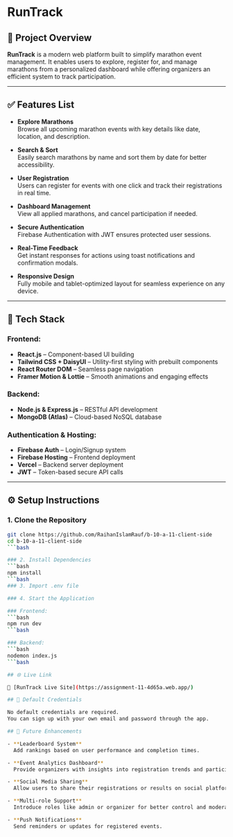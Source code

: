 # RunTrack

## 📘 Project Overview

**RunTrack** is a modern web platform built to simplify marathon event management. It enables users to explore, register for, and manage marathons from a personalized dashboard while offering organizers an efficient system to track participation.

---

## ✅ Features List

- **Explore Marathons**  
  Browse all upcoming marathon events with key details like date, location, and description.

- **Search & Sort**  
  Easily search marathons by name and sort them by date for better accessibility.

- **User Registration**  
  Users can register for events with one click and track their registrations in real time.

- **Dashboard Management**  
  View all applied marathons, and cancel participation if needed.

- **Secure Authentication**  
  Firebase Authentication with JWT ensures protected user sessions.

- **Real-Time Feedback**  
  Get instant responses for actions using toast notifications and confirmation modals.

- **Responsive Design**  
  Fully mobile and tablet-optimized layout for seamless experience on any device.

---

## 🧱 Tech Stack

### Frontend:
- **React.js** – Component-based UI building
- **Tailwind CSS + DaisyUI** – Utility-first styling with prebuilt components
- **React Router DOM** – Seamless page navigation
- **Framer Motion & Lottie** – Smooth animations and engaging effects

### Backend:
- **Node.js & Express.js** – RESTful API development
- **MongoDB (Atlas)** – Cloud-based NoSQL database

### Authentication & Hosting:
- **Firebase Auth** – Login/Signup system
- **Firebase Hosting** – Frontend deployment
- **Vercel** – Backend server deployment
- **JWT** – Token-based secure API calls

---

## ⚙️ Setup Instructions

### 1. Clone the Repository

```bash
git clone https://github.com/RaihanIslamRauf/b-10-a-11-client-side
cd b-10-a-11-client-side
```bash

### 2. Install Dependencies
```bash
npm install
```bash
### 3. Import .env file

### 4. Start the Application 

### Frontend:
```bash
npm run dev
```bash

### Backend:
```bash
nodemon index.js
```bash

## 🌐 Live Link

🔗 [RunTrack Live Site](https://assignment-11-4d65a.web.app/)

## 🔐 Default Credentials 

No default credentials are required.  
You can sign up with your own email and password through the app.

## 🚀 Future Enhancements

- **Leaderboard System**  
  Add rankings based on user performance and completion times.

- **Event Analytics Dashboard**  
  Provide organizers with insights into registration trends and participant stats.

- **Social Media Sharing**  
  Allow users to share their registrations or results on social platforms.

- **Multi-role Support**  
  Introduce roles like admin or organizer for better control and moderation.

- **Push Notifications**  
  Send reminders or updates for registered events.





